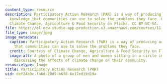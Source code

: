 ```yaml
---
content_type: resource
description: Participatory Action Research (PAR) is a way of producing actionable
  knowledge that communities can use to solve the problems they face. Courtesy of
  Climate Change, Agriculture & Food Security on Flickr. CC BY-NC-SA.
file: https://ol-ocw-studio-app-production.s3.amazonaws.com/courses/11-237-practice-of-participatory-action-research-par-spring-2016/def24b3cfa6d20d9b6f86e17ed19d19a_11-237s16.jpg
file_type: image/jpeg
image_metadata:
  caption: Participatory Action Research (PAR) is a way of producing actionable knowledge
    that communities can use to solve the problems they face.
  credit: Courtesy of Climate Change, Agriculture & Food Security on Flickr. CC BY-NC-SA.
  image-alt: A photo of a group of men and women sitting in a circle in Western Kenya,
    discussing the affects of climate change on their community.
resourcetype: Image
title: Participatory Action Research (PAR)
uid: def24b3c-fa6d-20d9-b6f8-6e17ed19d19a
---
```

